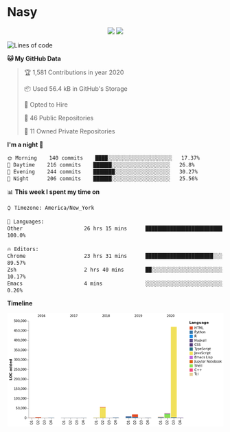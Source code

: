 # Nasy

<p align="center">
<img height="200" src="https://github-readme-stats.vercel.app/api?username=nasyxx&count_private=true&show_icons=true&theme=dracula&include_all_commits=true"/>
<img height="200" src="https://github-readme-stats.vercel.app/api/top-langs/?username=nasyxx&theme=dracula&hide=html,jupyter+notebook&count_private=true&show_icons=true"
</p>

<!--START_SECTION:waka-->
![Lines of code](https://img.shields.io/badge/From%20Hello%20World%20I've%20written-15.9%20million%20Lines%20of%20code-blue)

**🐱 My GitHub Data** 

> 🏆 1,581 Contributions in year 2020
 > 
> 📦 Used 56.4 kB in GitHub's Storage 
 > 
> 💼 Opted to Hire
 > 
> 📜 46 Public Repositories 
 > 
> 🔑 11 Owned Private Repositories 

**I'm a night 🦉** 

```text
🌞 Morning    140 commits    ████░░░░░░░░░░░░░░░░░░░░░   17.37% 
🌆 Daytime    216 commits    ██████░░░░░░░░░░░░░░░░░░░   26.8% 
🌃 Evening    244 commits    ███████░░░░░░░░░░░░░░░░░░   30.27% 
🌙 Night      206 commits    ██████░░░░░░░░░░░░░░░░░░░   25.56%

```


📊 **This week I spent my time on** 

```text
⌚︎ Timezone: America/New_York

💬 Languages: 
Other                    26 hrs 15 mins      █████████████████████████   100.0%

🔥 Editors: 
Chrome                   23 hrs 31 mins      ██████████████████████░░░   89.57% 
Zsh                      2 hrs 40 mins       ██░░░░░░░░░░░░░░░░░░░░░░░   10.17% 
Emacs                    4 mins              ░░░░░░░░░░░░░░░░░░░░░░░░░   0.26%

```

**Timeline**

![Chart not found](https://github.com/nasyxx/nasyxx/blob/master/charts/bar_graph.png) 


<!--END_SECTION:waka-->

<!-- ![visitors](https://visitor-badge.laobi.icu/badge?page_id=nasyxx.nasyxx) -->
